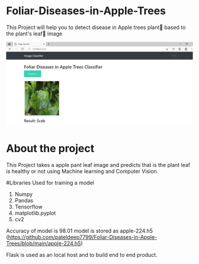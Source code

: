 # Foliar-Diseases-in-Apple-Trees
This Project will help you to detect disease in Apple trees plant🌳 based to the plant's leaf🍃 image

![image](https://github.com/pateldeep7799/Foliar-Diseases-in-Apple-Trees/blob/main/website/1.JPG)

# About the project
This Project takes a apple pant leaf image and predicts that is the plant leaf is healthy or not using Machine learning and Computer Vision.

#Libraries Used for training a model
1. Numpy
2. Pandas
3. Tensorflow
4. matplotlib.pyplot
5. cv2

Accuracy of model is 98.01 model is stored as apple-224.h5 (https://github.com/pateldeep7799/Foliar-Diseases-in-Apple-Trees/blob/main/apple-224.h5)

Flask is used as an local host and to build end to end product.

